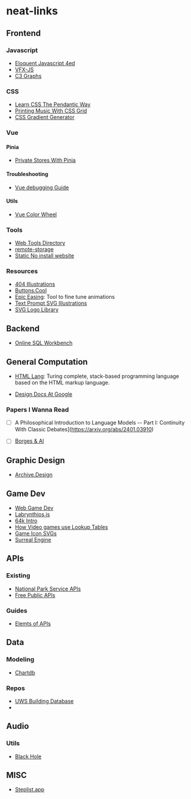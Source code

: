# neat-links

## Frontend

### Javascript
* [Eloquent Javascript 4ed](https://eloquentjavascript.net/)
* [VFX-JS](https://amagi.dev/vfx-js/)
*  [C3 Graphs](https://c3js.org/)

### CSS
* [Learn CSS The Pendantic Way](https://github.com/mixu/cssbook)
* [Printing Music With CSS Grid](https://cruncher.ch/blog/printing-music-with-css-grid/)
* [CSS Gradient Generator](https://cssgradientgenerator.com/)

### Vue

#### Pinia
* [Private Stores With Pinia](https://masteringpinia.com/blog/how-to-create-private-state-in-stores)

#### Troubleshooting
* [Vue debugging Guide](https://dev.to/zipy/decoding-14-vuejs-errors-a-vuejs-debugging-guide-7nn)
#### Utils
* [Vue Color Wheel](https://vue-color-wheel.vercel.app/)
### Tools
* [Web Tools Directory](https://www.websiteplanet.com/webtools/)
* [remote-storage](https://github.com/FrigadeHQ/remote-storage)
* [Static No install website](https://pgs.sh/)
### Resources
* [404 Illustrations](https://www.kapwing.com/404-illustrations)
* [Buttons.Cool](https://www.buttons.cool/)
* [Epic Easing](https://epiceasing.com/?curve=0.470%2C0.000%2C0.745%2C0.715&language=css): Tool to fine tune animations
* [Text Prompt SVG Illustrations](https://svg.io/)
* [SVG Logo Library](https://svgl.vercel.app/)



## Backend
* [Online SQL Workbench](https://sql-workbench.com/)

## General Computation
* [HTML Lang](https://html-lang.org/): Turing complete, stack-based programming language based on the HTML markup language.

* [Design Docs At Google](https://www.industrialempathy.com/posts/design-docs-at-google/)

### Papers I Wanna Read
- [ ] A Philosophical Introduction to Language Models -- Part I: Continuity With Classic Debates](https://arxiv.org/abs/2401.03910)

- [ ] [Borges & AI](https://arxiv.org/abs/2310.01425)

## Graphic Design
* [Archive.Design](https://archives.design/)


## Game Dev
* [Web Game Dev](https://www.webgamedev.com/)
 * [Labrynthios.js](https://github.com/yantra-core/Labyrinthos.js)
* [64k Intro](https://www.lofibucket.com/articles/64k_intro.html)
* [How Video games use Lookup Tables](https://blog.frost.kiwi/WebGL-LUTS-made-simple/)
* [Game Icon SVGs](https://game-icons.net/)
* [Surreal Engine](https://github.com/dpjudas/SurrealEngine)

## APIs

### Existing
* [National Park Service APIs](https://www.nps.gov/subjects/digital/nps-data-api.htm)
* [Free Public APIs](https://www.freepublicapis.com/)

### Guides
* [ Elemts of APIs](https://johnholdun.com/apis/)

## Data
### Modeling
* [Chartdb](https://chartdb.io/)

### Repos
* [UWS Building Database](https://www.upperwestsidehistory.org/building-database.html)
* 
## Audio
### Utils
* [Black Hole](https://github.com/ExistentialAudio/BlackHole)

## MISC

* [Steplist.app](https://steplist.app/)
